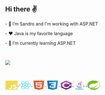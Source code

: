 ## Hi there ✌

<div>
    <p>- 👋 I’m Sandro and I'm working with ASP.NET</p>
    <p>- ❤ Java is my favorite language </p>
    <p>- 🌱 I’m currently learning ASP.NET </p>
  
 ##
  <br><a href="https://github.com/sferriss">
  <img height="180em" src="https://github-readme-stats.vercel.app/api/top-langs/?username=sferriss&layout=compact&langs_count=7&theme=tokyonight"/>
  
</div>

##

<div style="display: inline_block"><br>
  <img align="center" alt="san-Js" height="30" width="40" src="https://raw.githubusercontent.com/devicons/devicon/master/icons/javascript/javascript-plain.svg">
  <img align="center" alt="san-React" height="30" width="40" src="https://raw.githubusercontent.com/devicons/devicon/master/icons/react/react-original.svg">
  <img align="center" alt="san-HTML" height="30" width="40" src="https://raw.githubusercontent.com/devicons/devicon/master/icons/html5/html5-original.svg">
  <img align="center" alt="san-CSS" height="30" width="40" src="https://raw.githubusercontent.com/devicons/devicon/master/icons/css3/css3-original.svg">
  <img align="center" alt="san-csharp" height="30" width="40" src="https://raw.githubusercontent.com/devicons/devicon/master/icons/csharp/csharp-original.svg">
  <img align="center" alt="san-java" height="30" width="40" src="https://raw.githubusercontent.com/devicons/devicon/master/icons/java/java-original.svg">
  <img align="center" alt="san-spring" height="30" width="40" src="https://raw.githubusercontent.com/devicons/devicon/master/icons/spring/spring-original.svg">
</div>
